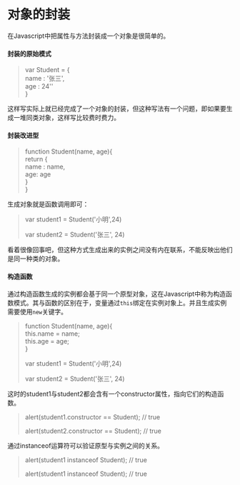 # 对象的封装

在Javascript中把属性与方法封装成一个对象是很简单的。

#### 封装的原始模式

> var Student = {  
>     name : '张三',  
>     age : 24''  
> }

这样写实际上就已经完成了一个对象的封装，但这种写法有一个问题，即如果要生成一堆同类对象，这样写比较费时费力。

#### 封装改进型

> function Student\(name, age\){  
>     return {  
>         name : name,  
>         age: age  
>     }  
> }

生成对象就是函数调用即可：

> var student1 = Student\('小明',24\)
>
> var student2 = Student\('张三', 24\)

看着很像回事吧，但这种方式生成出来的实例之间没有内在联系，不能反映出他们是同一种类的对象。

#### 构造函数

通过构造函数生成的实例都会基于同一个原型对象，这在Javascript中称为构造函数模式。其与函数的区别在于，变量通过`this`绑定在实例对象上。并且生成实例需要使用`new`关键字。

> function Student\(name, age\){  
>     this.name = name;  
>     this.age = age;  
> }
>
> var student1 = Student\('小明',24\)
>
> var student2 = Student\('张三', 24\)

这时的student1与student2都会含有一个constructor属性，指向它们的构造函数。

> alert\(student1.constructor == Student\);    // true
>
> alert\(student2.constructor == Student\);    // true

通过instanceof运算符可以验证原型与实例之间的关系。

> alert\(student1 instanceof Student\);    // true
>
> alert\(student1 instanceof Student\);    // true



